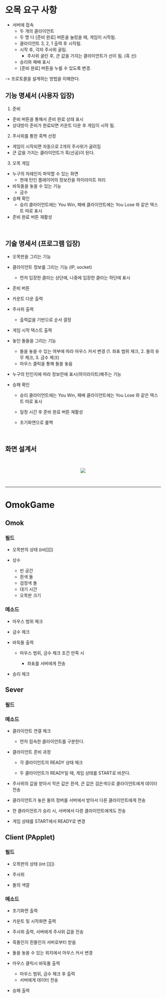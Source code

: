 # 오목 요구 사항

- 서버에 접속
  - 두 개의 클라이언트
  - 두 명 다 [준비 완료] 버튼을 눌렀을 때, 게임이 시작됨.
  - 클라이언트 3, 2, 1 츨력 후 시작됨.
  - 시작 후, 각자 주사위 굴림.
     - 주사위 굴린 후, 큰 값을 가지는 클라이언트가 선이 됨. (흑 선)
  - 승리와 패배 표시
  - [준비 완료] 버튼을 누를 수 있도록 변경.

-> 프로토콜을 설계하는 방법을 이해한다.

## 기능 명세서 (사용자 입장)

1. 준비
  - 준비 버튼을 통해서 준비 완료 상태 표시
  - 상대방이 준비가 완료되면 카운트 다운 후 게임이 시작 됨.
2. 주사위를 통한 흑백 선정
  - 게임이 시작되면 자동으로 2개의 주사위가 굴려짐
  - 큰 값을 가지는 클라이언트가 흑(선공)이 된다.
3. 오목 게임
  - 누구의 차례인지 파악할 수 있는 화면
     - 현재 턴인 플레이어의 정보칸을 하이라이트 처리 
  - 바둑돌을 놓을 수 있는 기능
     - 금수
  - 승패 확인
    - 승리 클라이언트에는 You Win, 패배 클라이언트에는 You Lose 와 같은 텍스트 따로 표시
  - 준비 완료 버튼 재활성

<br>

## 기술 명세서 (프로그램 입장)
- 오목판을 그리는 기능
- 클라이언트 정보를 그리는 기능 (IP, socket)
  - 먼저 입장한 클라는 상단에, 나중에 입장한 클라는 하단에 표시
- 준비 버튼
- 카운트 다운 출력
- 주사위 출력
  - 출력값을 기반으로 순서 결정
- 게임 시작 텍스트 출력
- 놓인 돌들을 그리는 기능
  - 돌을 놓을 수 있는 여부에 따라 마우스 커서 변경 (1. 좌표 범위 체크, 2. 돌의 유무 체크, 3. 금수 체크)
  - 마우스 클릭을 통해 돌을 놓음
- 누구의 턴인지에 따라 정보란에 표시(하이라이트)해주는 기능

- 승패 확인

  - 승리 클라이언트에는 You Win, 패배 클라이언트에는 You Lose 와 같은 텍스트 따로 표시
  
  - 일정 시간 후 준비 완료 버튼 재활성

  - 초기화면으로 롤백

<br>

## 화면 설계서

<br>
<p align = "center">
<img src = "https://user-images.githubusercontent.com/39554623/57174827-869f4e80-6e7f-11e9-8c37-db49e3397ca5.jpg">
</p>
<br>

---

# OmokGame

## Omok

### 필드

- 오목판의 상태 (int[][])

- 상수
  - 빈 공간
  - 흰색 돌
  - 검정색 돌
  - 대기 시간
  - 오목판 크기

### 메소드

- 마우스 범위 체크
    
- 금수 체크

- 바둑돌 출력

  - 마우스 범위, 금수 체크 조건 만족 시
  
     - 좌표를 서버에게 전송

- 승리 체크

## Sever

### 필드

### 메소드

- 클라이언트 연결 체크

  - 먼저 접속한 클라이언트를 구분한다.

- 클라이언트 준비 과정

  - 각 클라이언트의 READY 상태 체크
  
  - 두 클라이언트가 READY일 때, 게임 상태를 START로 바꾼다.

- 주사위의 값을 받아서 작은 값은 흰색, 큰 값은 검은색으로 클라이언트에게 데이터 전송

- 클라이언트가 놓은 돌의 정버를 서버에서 받아서 다른 클라이언트에게 전송

- 한 클라이언트가 승리 시, 서버에서 다른 클라이언트에게도 전송

- 게임 상태를 START에서 READY로 변경

## Client (PApplet)

### 필드

- 오목판의 상태 (int [][])

- 주사위  

- 돌의 색깔

### 메소드

- 초기화면 출력

- 카운트 및 시작화면 출력

- 주사위 출력, 서버에게 주사위 값을 전송

- 흑돌인지 흰돌인지 서버로부터 받음

- 돌을 놓을 수 있는 위치에서 마우스 커서 변경

- 마우스 클릭시 바둑돌 출력
    - 마우스 범위, 금수 체크 후 출력
    - 서버에게 데이터 전송

- 승패 출력



